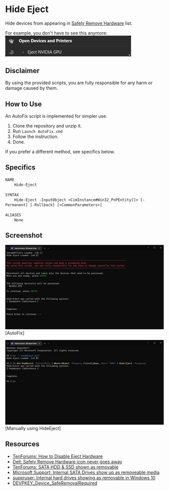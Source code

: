 # Hide Eject

Hide devices from appearing in [Safely Remove Hardware](./img/problem_safeRemoval.png) list.

For example, you don't have to see this anymore:  
<img src="./img/problem_deviceEject.png" width="400"/>

## Disclaimer

By using the provided scripts, you are fully responsible for any harm or damage caused by them.

## How to Use

An AutoFix script is implemented for simpler use.

1. Clone the repository and unzip it.
2. Run `Launch AutoFix.cmd`
3. Follow the instruction.
4. Done.

If you prefer a different method, see specifics below.

## Specifics

```
NAME
    Hide-Eject

SYNTAX
    Hide-Eject -InputObject <CimInstance#Win32_PnPEntity[]> [-Permanent] [-Rollback] [<CommonParameters>]

ALIASES
    None
```

## Screenshot

<img src="./img/AutoFix.png" width="850"/></br>
[AutoFix]

<img src="./img/hideEject_console.jpg" width="850"/></br>
[Manually using HideEject]

## Resources

- [TenForums: How to Disable Eject Hardware](https://www.tenforums.com/drivers-hardware/128529-how-disable-eject-hardware-2.html#post1591718)
- [Dell: Safely Remove Hardware icon never goes away](https://www.dell.com/community/Storage-Drives-Media/Safely-Remove-Hardware-icon-never-goes-away/m-p/3871771#M316664)
- [TenForums: SATA HDD & SSD shown as removable](https://www.tenforums.com/drivers-hardware/103068-sata-hdd-ssd-shown-removable.html#post1277271)
- [Microsoft Support: Internal SATA Drives show up as removeable media](https://support.microsoft.com/en-us/topic/internal-sata-drives-show-up-as-removeable-media-1f806a64-8661-95a6-adc7-ce65a976c8dd)
- [superuser: Internal hard drives showing as removable in Windows 10](https://superuser.com/questions/1010792)
- [DEVPKEY_Device_SafeRemovalRequired](https://learn.microsoft.com/en-us/windows-hardware/drivers/install/devpkey-device-saferemovalrequired)
